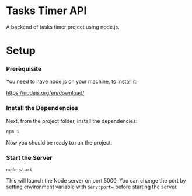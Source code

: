 # Tasks Timer API

A backend of tasks timer project using node.js.

# Setup

### Prerequisite

You need to have node.js on your machine, to install it:

https://nodejs.org/en/download/

### Install the Dependencies

Next, from the project folder, install the dependencies:

```
npm i
```

Now you should be ready to run the project.

### Start the Server

```
node start
```

This will launch the Node server on port 5000. You can change the port by setting environment variable with `$env:port=` before starting the server.
